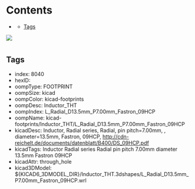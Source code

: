 



Contents
========

* [](#)
	* [Tags](#tags)
  
![][im]
# 

## Tags

- index: 8040
- hexID: 
- oompType: FOOTPRINT
- oompSize: kicad
- oompColor: kicad-footprints
- oompDesc: Inductor_THT
- oompIndex: L_Radial_D13.5mm_P7.00mm_Fastron_09HCP
- oompName: kicad-footprints/Inductor_THT/L_Radial_D13.5mm_P7.00mm_Fastron_09HCP
- kicadDesc: Inductor, Radial series, Radial, pin pitch=7.00mm, , diameter=13.5mm, Fastron, 09HCP, http://cdn-reichelt.de/documents/datenblatt/B400/DS_09HCP.pdf
- kicadTags: Inductor Radial series Radial pin pitch 7.00mm  diameter 13.5mm Fastron 09HCP
- kicadAttr: through_hole
- kicad3DModel: ${KICAD6_3DMODEL_DIR}/Inductor_THT.3dshapes/L_Radial_D13.5mm_P7.00mm_Fastron_09HCP.wrl



[im]: image.png
